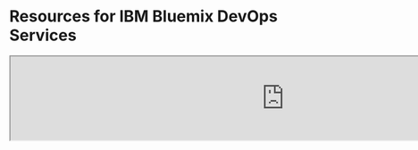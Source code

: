 # Resources for IBM Bluemix DevOps Services

<iframe src="http://doc-resources.mybluemix.net" scrolling="yes" width="980px" height="auto" />
